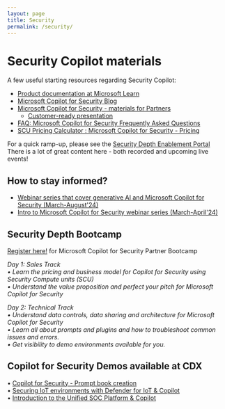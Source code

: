 ```yaml
---
layout: page
title: Security
permalink: /security/
---
```

# Security Copilot materials

A few useful starting resources regarding Security Copilot:

- [Product documentation at Microsoft Learn](https://learn.microsoft.com/en-us/security-copilot/)
- [Microsoft Copilot for Security Blog](https://techcommunity.microsoft.com/t5/microsoft-security-copilot-blog/bg-p/SecurityCopilotBlog)
- [Microsoft Copilot for Security - materials for Partners](https://securitypartners.transform.microsoft.com/security-copilot)
    - [Customer-ready presentation](https://securitypartners.transform.microsoft.com/download?assetname=assets%2Fsecurity-partner-portal%2FMicrosoft%20Copilot%20for%20Security%20Customer%20Pitch%20Deck_Final.pptx&download=1)
- [FAQ: Microsoft Copilot for Security Frequently Asked Questions](https://review.learn.microsoft.com/en-us/security-copilot/faq-security-copilot?branch=release-copilot-security-ga-april-mjcaparas)
- [SCU Pricing Calculator : Microsoft Copilot for Security - Pricing](https://azure.microsoft.com/en-us/pricing/details/microsoft-copilot-for-security/?cdn=disable)


For a quick ramp-up, please see the [Security Depth Enablement Portal](https://vshow.on24.com/vshow/FY24_SDepth)  
There is a lot of great content here - both recorded and upcoming live events!

## How to stay informed?

- 	[Webinar series that cover generative AI and Microsoft Copilot for Security (March-August'24)](https://learning.eventbuilder.com/CopilotL33tSp34kSeries)
- 	[Intro to Microsoft Copilot for Security webinar series (March-April'24)](https://learning.eventbuilder.com/IntroToMicrosoftCopilot)

## Security Depth Bootcamp


[Register here!](https://aka.ms/AAly1yo) for Microsoft Copilot for Security Partner Bootcamp


_Day 1: Sales Track_  
_•	Learn the pricing and business model for Copilot for Security using Security Compute units (SCU)_  
_•	Understand the value proposition and perfect your pitch for Microsoft Copilot for Security_  
    
_Day 2: Technical Track_  
_•	Understand data controls, data sharing and architecture for Microsoft Copilot for Security_  
 _•	Learn all about prompts and plugins and how to troubleshoot common issues and errors._  
 _•	Get visibility to demo environments available for you._  

## Copilot for Security Demos available at CDX

•	[Copilot for Security - Prompt book creation](https://cdx.transform.microsoft.com/experience-detail/153c10d2-490b-415b-be3a-7eed8bac4546)  
•	[Securing IoT environments with Defender for IoT & Copilot](https://cdx.transform.microsoft.com/experience-detail/452ea641-11a7-4bc4-8833-0d574babb9a5)  
•	[Introduction to the Unified SOC Platform & Copilot](https://cdx.transform.microsoft.com/experience-detail/b6a3ebc8-4c30-411f-b945-c97b177becc9)
